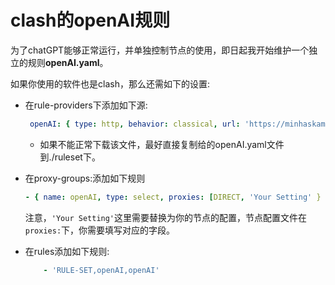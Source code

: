 # clash的openAI规则

为了chatGPT能够正常运行，并单独控制节点的使用，即日起我开始维护一个独立的规则**openAI.yaml**。

如果你使用的软件也是clash，那么还需如下的设置:

+ 在rule-providers下添加如下源:

  ```yaml
   openAI: { type: http, behavior: classical, url: 'https://minhaskamal.github.io/DownGit/#/home?url=https://github.com/ComTechCo/case-base-for-Communication-engineering-students/blob/master/clash_rule_Personal/openAI/openAI.yaml', path: ./ruleset/openAI.yaml, interval: 86400 }
  ```

  + 如果不能正常下载该文件，最好直接复制给的openAI.yaml文件到./ruleset下。

+ 在proxy-groups:添加如下规则

  ```yaml
  - { name: openAI, type: select, proxies: [DIRECT, 'Your Setting' }
  ```

  注意，`'Your Setting'`这里需要替换为你的节点的配置，节点配置文件在`proxies:`下，你需要填写对应的字段。

+ 在rules添加如下规则:

  ```yaml
      - 'RULE-SET,openAI,openAI'
  ```






